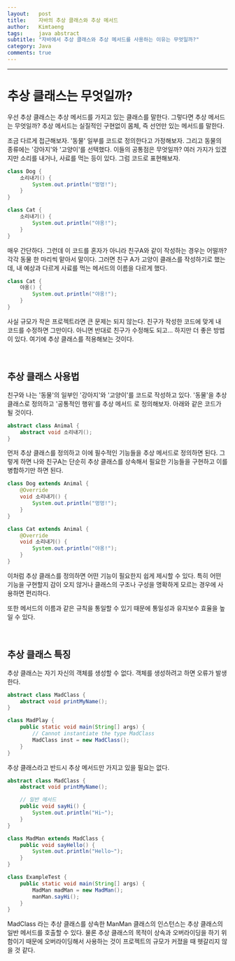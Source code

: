```yaml
---
layout:   post
title:    자바의 추상 클래스와 추상 메서드
author:   Kimtaeng
tags: 	  java abstract
subtitle: "자바에서 추상 클래스와 추상 메서드를 사용하는 이유는 무엇일까?"
category: Java
comments: true
---
```


<hr/>

# 추상 클래스는 무엇일까?

우선 추상 클래스는 추상 메서드를 가지고 있는 클래스를 말한다. 그렇다면 추상 메서드는 무엇일까?
추상 메서드는 실질적인 구현없이 몸체, 즉 선언만 있는 메서드를 말한다.

조금 다르게 접근해보자. '동물' 일부를 코드로 정의한다고 가정해보자. 그리고 동물의 종류에는 '강아지'와 '고양이'를 선택했다.
이들의 공통점은 무엇일까? 여러 가지가 있겠지만 소리를 내거나, 사료를 먹는 등이 있다. 그럼 코드로 표현해보자.

```java
class Dog {
    소리내기() {
        System.out.println("멍멍!");
    }
}

class Cat {
    소리내기() {
        System.out.println("야옹!");
    }
}
```

매우 간단하다. 그런데 이 코드를 혼자가 아니라 친구A와 같이 작성하는 경우는 어떨까? 각각 동물 한 마리씩 맡아서 말이다.
그러면 친구 A가 고양이 클래스를 작성하기로 했는데, 내 예상과 다르게 사료를 먹는 메서드의 이름을 다르게 했다.

```java
class Cat {
    야옹() {
        System.out.println("야옹!");
    }
}
```

사실 규모가 작은 프로젝트라면 큰 문제는 되지 않는다. 친구가 작성한 코드에 맞게 내 코드를 수정하면 그만이다.
아니면 반대로 친구가 수정해도 되고... 하지만 더 좋은 방법이 있다. 여기에 추상 클래스를 적용해보는 것이다.

<br/>

## 추상 클래스 사용법

친구와 나는 '동물'의 일부인 '강아지'와 '고양이'를 코드로 작성하고 있다. '동물'을 추상 클래스로 정의하고 '공통적인 행위'를
추상 메서드 로 정의해보자. 아래와 같은 코드가 될 것이다.

```java
abstract class Animal {
    abstract void 소리내기();
}
```

먼저 추상 클래스를 정의하고 이에 필수적인 기능들을 추상 메서드로 정의하면 된다.
그렇게 하면 나와 친구A는 단순히 추상 클래스를 상속해서 필요한 기능들을 구현하고 이를 병합하기만 하면 된다.

```java
class Dog extends Animal {
    @Override
    void 소리내기() {
        System.out.println("멍멍!");
    }
}

class Cat extends Animal {
    @Override
    void 소리내기() {
        System.out.println("야옹!");
    }  
}
```

이처럼 추상 클래스를 정의하면 어떤 기능이 필요한지 쉽게 제시할 수 있다. 특히 어떤 기능을 구현할지 감이 오지 않거나
클래스의 구조나 구성을 명확하게 모르는 경우에 사용하면 편리하다.

또한 메서드의 이름과 같은 규칙을 통일할 수 있기 때문에 통일성과 유지보수 효율을 높일 수 있다.

<br/>

## 추상 클래스 특징

추상 클래스는 자기 자신의 객체를 생성할 수 없다. 객체를 생성하려고 하면 오류가 발생한다.

```java
abstract class MadClass {
    abstract void printMyName();
}

class MadPlay {
    public static void main(String[] args) {
        // Cannot instantiate the type MadClass
        MadClass inst = new MadClass();
    }
}
```

추상 클래스라고 반드시 추상 메서드만 가지고 있을 필요는 없다.

```java
abstract class MadClass {
    abstract void printMyName();

    // 일반 메서드
    public void sayHi() {
        System.out.println("Hi~");
    }
}

class MadMan extends MadClass {
    public void sayHello() {
        System.out.println("Hello~");
    }
}

class ExampleTest {
    public static void main(String[] args) {
        MadMan madMan = new MadMan();
        manMan.sayHi();
    }
}
```

MadClass 라는 추상 클래스를 상속한 ManMan 클래스의 인스턴스는 추상 클래스의 일반 메서드를 호출할 수 있다.
물론 추상 클래스의 목적이 상속과 오버라이딩을 하기 위함이기 때문에 오버라이딩해서 사용하는 것이 프로젝트의 규모가 커졌을 때
헷갈리지 않을 것 같다.